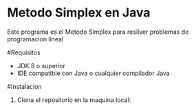 # Metodo Simplex en Java
Este programa es el Metodo Simplex para resilver problemas de programacion lineal

#Requisitos

- JDK 8 o superior
- IDE compatible con Java o cualquier compilador Java

#Instalacion
1. Clona el repositorio en la maquina local: 
